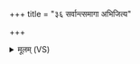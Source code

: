 +++
title = "३६ सर्वान्त्समागा अभिजित्य"

+++
<details><summary>मूलम् (VS)</summary>

सर्वा॑न्त्स॒मागा॑ अभि॒जित्य॑ लो॒कान्याव॑न्तः॒ कामाः॒ सम॑तीतृप॒स्तान्।  
वि गा॑हेथामा॒यव॑नं च॒ दर्वि॒रेक॑स्मि॒न्पात्रे॒ अध्युद्ध॑रैनम् ॥
</details>